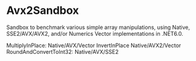 # Avx2Sandbox
Sandbox to benchmark various simple array manipulations, using Native, SSE2/AVX/AVX2, and/or Numerics Vector implementations in .NET6.0.

MultiplyInPlace: Native/AVX/Vector
InvertInPlace Native/AVX2/Vector
RoundAndConvertToInt32: Native/AVX/SSE2

